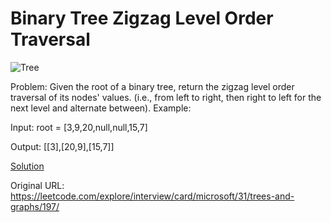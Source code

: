 # Binary Tree Zigzag Level Order Traversal

![Tree](https://assets.leetcode.com/uploads/2021/02/19/tree1.jpg)

Problem: Given the root of a binary tree, return the zigzag level order traversal of its nodes' values. (i.e., from left to right, then right to left for the next level and alternate between). Example:

Input: root = [3,9,20,null,null,15,7]

Output: [[3],[20,9],[15,7]]

[Solution](https://github.com/mikejim/data-structures-problems/blob/main/ZigZag%20Traversal%20Solution.cs) 

Original URL: https://leetcode.com/explore/interview/card/microsoft/31/trees-and-graphs/197/ 
